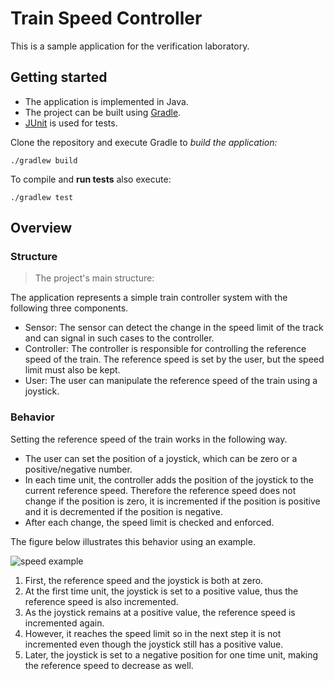 # Train Speed Controller

This is a sample application for the verification laboratory.

## Getting started

* The application is implemented in Java.
* The project can be built using [Gradle](https://gradle.org/).
* [JUnit](http://junit.org/junit4/) is used for tests.

Clone the repository and execute Gradle to *build the application:*

```
./gradlew build
```

To compile and **run tests** also execute:

```
./gradlew test
```

## Overview

### Structure

> The project's main structure: 

The application represents a simple train controller system with the following three components.

* Sensor: The sensor can detect the change in the speed limit of the track and can signal in such cases to the controller.
* Controller: The controller is responsible for controlling the reference speed of the train. The reference speed is set by the user, but the speed limit must also be kept.
* User: The user can manipulate the reference speed of the train using a joystick.

### Behavior

Setting the reference speed of the train works in the following way.
* The user can set the position of a joystick, which can be zero or a positive/negative number.
* In each time unit, the controller adds the position of the joystick to the current reference speed. Therefore the reference speed does not change if the position is zero, it is incremented if the position is positive and it is decremented if the position is negative.
* After each change, the speed limit is checked and enforced.

The figure below illustrates this behavior using an example.

![speed example](doc/speed_example.png)

1. First, the reference speed and the joystick is both at zero.
1. At the first time unit, the joystick is set to a positive value, thus the reference speed is also incremented.
1. As the joystick remains at a positive value, the reference speed is incremented again.
1. However, it reaches the speed limit so in the next step it is not incremented even though the joystick still has a positive value.
1. Later, the joystick is set to a negative position for one time unit, making the reference speed to decrease as well.
